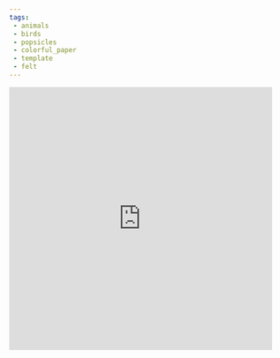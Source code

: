 ```yaml
---
tags:
 - animals
 - birds
 - popsicles
 - colorful_paper
 - template
 - felt
---
```

<iframe src="https://www.facebook.com/plugins/video.php?height=476&href=https%3A%2F%2Fwww.facebook.com%2FPunekarsneha%2Fvideos%2F746160623363821%2F&show_text=false&width=476&t=0" width="476" height="476" style="border:none;overflow:hidden" scrolling="no" frameborder="0" allowfullscreen="true" allow="autoplay; clipboard-write; encrypted-media; picture-in-picture; web-share" allowFullScreen="true"></iframe>